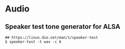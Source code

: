 Audio
=====

## Speaker test tone generator for ALSA

    ## https://linux.die.net/man/1/speaker-test
    $ speaker-test -t wav -c 6
